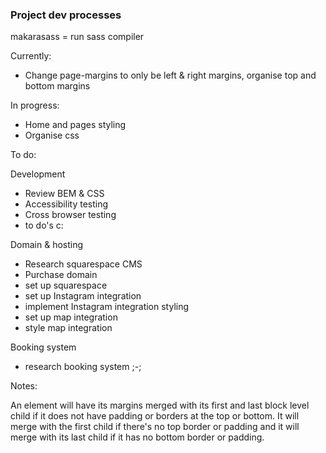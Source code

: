 ### Project dev processes
makarasass = run sass compiler

Currently:

- Change page-margins to only be left & right margins, organise top and bottom margins

In progress:

- Home and pages styling
- Organise css

To do: 

Development
- Review BEM & CSS
- Accessibility testing
- Cross browser testing
- to do's c:

Domain & hosting
- Research squarespace CMS
- Purchase domain
- set up squarespace
- set up Instagram integration
- implement Instagram integration styling
- set up map integration
- style map integration

Booking system
- research booking system ;-;

Notes:

An element will have its margins merged with its first and last block level child if it does not have padding or borders at the top or bottom. It will merge with the first child if there's no top border or padding and it will merge with its last child if it has no bottom border or padding.